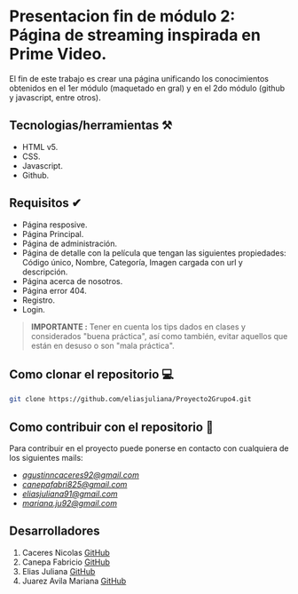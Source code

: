 # Presentacion fin de módulo 2: Página de streaming inspirada en Prime Video.


El fin de este trabajo es crear una página unificando los conocimientos obtenidos en el 1er módulo (maquetado en gral) y en el 2do módulo (github y javascript, entre otros).

## Tecnologias/herramientas ⚒

- HTML v5.
- CSS.
- Javascript.
- Github.

## Requisitos ✔

- Página resposive.
- Página Principal.
- Página de administración.
- Página de detalle con la película que tengan las siguientes propiedades: Código único, Nombre, Categoría, Imagen cargada con url y descripción.
- Página acerca de nosotros.
- Página error 404.
- Registro.
- Login.

>**IMPORTANTE :** Tener en cuenta los tips dados en clases y considerados "buena práctica", así como también, evitar aquellos que están en desuso o son "mala práctica".

## Como clonar el repositorio 💻

 ```bash 
git clone https://github.com/eliasjuliana/Proyecto2Grupo4.git
```
## Como contribuir con el repositorio 🤝
Para contribuir en el proyecto puede ponerse en contacto con cualquiera de los siguientes mails: 
- *agustinncaceres92@gmail.com*
- *canepafabri825@gmail.com*
- *eliasjuliana91@gmail.com*
- *mariana.ju92@gmail.com*


## Desarrolladores 
1. Caceres Nicolas [GitHub](https://github.com/AgustinCaceresWalker)
2. Canepa Fabricio [GitHub](https://github.com/fabriCanepa)
3. Elias Juliana [GitHub](https://github.com/eliasjuliana)
4. Juarez Avila Mariana [GitHub](https://github.com/mariju92) 